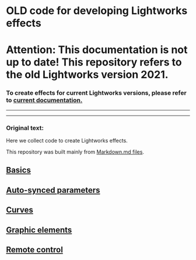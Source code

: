 # OLD code for developing Lightworks effects

# Attention: This documentation is not up to date! This repository refers to the **old Lightworks version 2021**.
### To create effects for current Lightworks versions, please refer to [current documentation.](https://fxschrauber.github.io/Code_for_developing_Lightworks_effects/)
-----  
-----  

### Original text:  

Here we collect code to create Lightworks effects.  

This repository was built mainly from [Markdown.md files](https://guides.github.com/features/mastering-markdown/).  

## [Basics](Basics/README.md)

## [Auto-synced parameters](Auto-synced_parameters/README.md)

## [Curves](curves/README.md)
  
## [Graphic elements](Graphic_elements/README.md)

## [Remote control](Remote_control/README.md)

